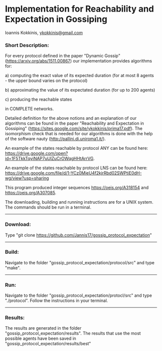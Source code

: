 # Implementation for Reachability and Expectation in Gossiping

Ioannis Kokkinis, ykokkinis@gmail.com

### Short Description:

For every protocol defined in the paper
"Dynamic Gossip" (https://arxiv.org/abs/1511.00867)
our implementation provides algorithms for:

a) computing the exact value of its expected duration
(for at most 8 agents - the upper bound varies on the protocol)

b) approximating the value of its expectated duration
(for up to 200 agents)

c) producing the reachable states

in COMPLETE networks.

Detailed definition for the above notions and an explanation
of our algorithms can be found in the paper
"Reachability and Expectation in Gossiping"
(https://sites.google.com/site/ykokkinis/prima17.pdf).
The isomorphism check that is needed for our algorithms is done with
the help of the software nauty (http://pallini.di.uniroma1.it/).

An example of the states reachable by protocol ANY can be found here:
https://drive.google.com/open?id=1F5TkkTqyiNAP7uUlZuCrOWqgHHtArrVG.

An example of the states reachable by protocol LNS can be found here:
https://drive.google.com/file/d/1-YCz0MieU4f2kjrRbd02SWPtiE0dH-wg/view?usp=sharing


This program produced integer sequences https://oeis.org/A318154 and https://oeis.org/A307085.

The downloading, building and running instructions are for a
UNIX system. The commands should be run in a terminal.

---

### Download:
Type
"git clone https://github.com/Jannis17/gossip_protocol_expectation"

---

### Build:


Navigate to the folder "gossip_protocol_expectation/protocol/src"
and type "make".

---

### Run:

Navigate to the folder "gossip_protocol_expectation/protocl/src"
and type "./protocol". Follow the instructions in your terminal.

---

### Results:

The results are generated in the folder
"gossip_protocol_expectation/results". The results that use the most
possible agents have been saved in
"gossip_protocol_expectation/results/best"

